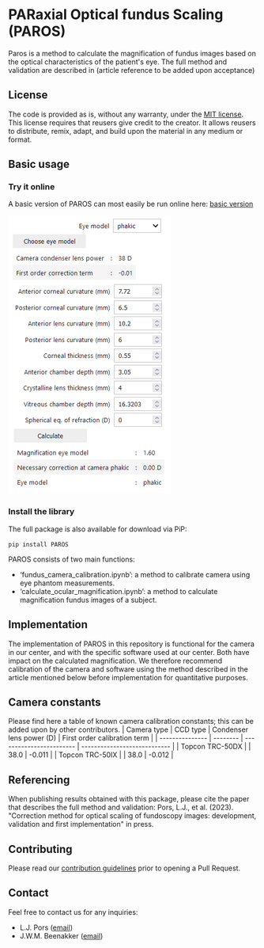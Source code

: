 # PARaxial Optical fundus Scaling (PAROS)

Paros is a method to calculate the magnification of fundus images based on the optical characteristics of the patient's eye. The full method and validation are described in (article reference to be added upon acceptance)

## License

The code is provided as is, without any warranty, under the [MIT license](LICENSE). This license requires that reusers give credit to the creator. It allows reusers to distribute, remix, adapt, and build upon the material in any medium or format. 

## Basic usage


### Try it online
A basic version of PAROS can most easily be run online here: [basic version](https://mreye-lumc.github.io/PAROS)

[![Try PAROS online](https://raw.githubusercontent.com/MREYE-LUMC/PAROS/assets/assets/images/screenshot.png)](https://mreye-lumc.GitHub.io/PAROS)

### Install the library

The full package is also available for download via PiP:

```
pip install PAROS
``` 

PAROS consists of two main functions: 

- ‘fundus_camera_calibration.ipynb’: a method to calibrate camera using eye phantom measurements. 
- ‘calculate_ocular_magnification.ipynb’: a method to calculate magnification fundus images of a subject. 

## Implementation 

The implementation of PAROS in this repository is functional for the camera in our center, and with the specific software used at our center. Both have impact on the calculated magnification. We therefore recommend calibration of the camera and software using the method described in the article mentioned below before implementation for quantitative purposes.

## Camera constants

Please find here a table of known camera calibration constants; this can be added upon by other contributors. 
| Camera type     | CCD type | Condenser lens power (D) | First order calibration term |
| --------------- | -------- | ------------------------ | ---------------------------- |
| Topcon TRC-50DX |          | 38.0                     | -0.011                       |
| Topcon TRC-50IX |          | 38.0                     | -0.012                       |

## Referencing

When publishing results obtained with this package, please cite the paper that describes the full method and validation: Pors, L.J., et al. (2023). "Correction method for optical scaling of fundoscopy images: development, validation and first implementation" in press.

## Contributing

Please read our [contribution guidelines](CONTRIBUTING.md) prior to opening a Pull Request.

## Contact

Feel free to contact us for any inquiries:

- L.J. Pors ([email](mailto:l.j.pors@lumc.nl))
- J.W.M. Beenakker ([email](mailto:j.w.m.beenakker@lumc.nl))